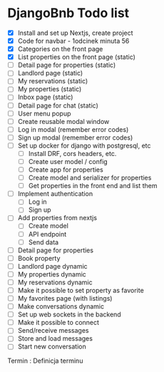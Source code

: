 # DjangoBnb Todo list

- [x] Install and set up Nextjs, create project
- [x] Code for navbar - 1odcinek minuta 56
- [x] Categories on the front page
- [x] List properties on the front page (static)
- [ ] Detail page for properties (static)
- [ ] Landlord page (static)
- [ ] My reservations (static)
- [ ] My properties (static)
- [ ] Inbox page (static)
- [ ] Detail page for chat (static)
- [ ] User menu popup
- [ ] Create reusable modal window
- [ ] Log in modal (remember error codes)
- [ ] Sign up modal (remember error codes)
- [ ] Set up docker for django with postgresql, etc
  - [ ] Install DRF, cors headers, etc.
  - [ ] Create user model / config
  - [ ] Create app for properties
  - [ ] Create model and serializer for properties
  - [ ] Get properties in the front end and list them
- [ ] Implement authentication
  - [ ] Log in
  - [ ] Sign up
- [ ] Add properties from nextjs
  - [ ] Create model
  - [ ] API endpoint
  - [ ] Send data
- [ ] Detail page for properties
- [ ] Book property
- [ ] Landlord page dynamic
- [ ] My properties dynamic
- [ ] My reservations dynamic
- [ ] Make it possible to set property as favorite
- [ ] My favorites page (with listings)
- [ ] Make conversations dynamic
- [ ] Set up web sockets in the backend
- [ ] Make it possible to connect
- [ ] Send/receive messages
- [ ] Store and load messages
- [ ] Start new conversation

Termin
: Definicja terminu
